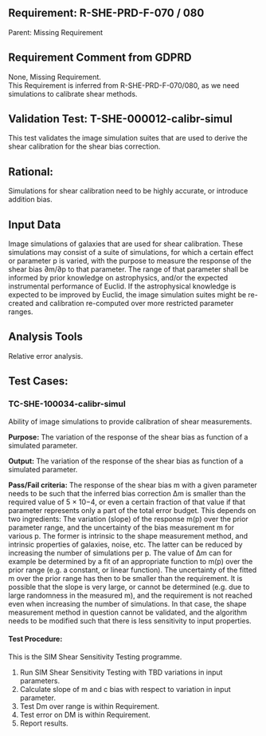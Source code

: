 ## Requirement: R-SHE-PRD-F-070 / 080
Parent: Missing Requirement

## Requirement Comment from GDPRD
None, Missing Requirement.  
This Requirement is inferred from R-SHE-PRD-F-070/080, as we need simulations to calibrate shear methods.

## Validation Test: T-SHE-000012-calibr-simul
This test validates the image simulation suites that are used to derive the shear calibration for the shear bias correction.

## Rational:
Simulations for shear calibration need to be highly accurate, or introduce addition bias.

## Input Data
Image simulations of galaxies that are used for shear calibration. These simulations may consist of a suite of simulations, for which a certain effect or parameter p is varied, with the purpose to measure the response of the shear bias ∂m/∂p to that parameter. The range of that parameter shall be informed by prior knowledge on astrophysics, and/or the expected instrumental performance of Euclid. If the astrophysical knowledge is expected to be improved by Euclid, the image simulation suites might be re-created and calibration re-computed over more restricted parameter ranges.

## Analysis Tools
Relative error analysis.

## Test Cases:
### TC-SHE-100034-calibr-simul
Ability of image simulations to provide calibration of shear measurements.

**Purpose:** The variation of the response of the shear bias as function of a simulated parameter.

**Output:** The variation of the response of the shear bias as function of a simulated parameter.

**Pass/Fail criteria:** The response of the shear bias m with a given parameter needs to be such that the inferred bias correction ∆m is smaller than the required value of 5 × 10−4, or even a certain fraction of that value if that parameter represents only a part of the total error budget. This depends on two ingredients: The variation (slope) of the response m(p) over the prior parameter range, and the uncertainty of the bias measurement m for various p. The former is intrinsic to the shape measurement method, and intrinsic properties of galaxies, noise, etc. The latter can be reduced by increasing the number of simulations per p. The value of ∆m can for example be determined by a fit of an appropriate function to m(p) over the prior range (e.g. a constant, or linear function). The uncertainty of the fitted m over the prior range has then to be smaller than the requirement. It is possible that the slope is very large, or cannot be determined (e.g. due to large randomness in the measured m), and the requirement is not reached even when increasing the number of simulations. In that case, the shape measurement method in question cannot be validated, and the algorithm needs to be modified such that there is less sensitivity to input properties.

#### Test Procedure:
This is the SIM Shear Sensitivity Testing programme.
1. Run SIM Shear Sensitivity Testing with TBD variations in input parameters.
1. Calculate slope of m and c bias with respect to variation in input parameter.
1. Test Dm over range is within Requirement.
1. Test error on DM is within Requirement.
1. Report results.

